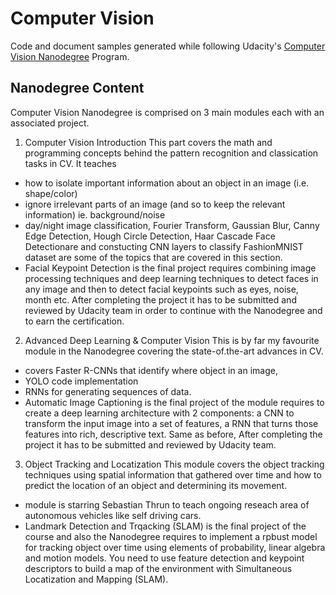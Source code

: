 # Computer Vision

Code and document samples generated while following Udacity's [Computer Vision Nanodegree](https://d20vrrgs8k4bvw.cloudfront.net/documents/en-US/Computer+Vision+Nanodegree+Syllabus.pdf) Program.

## Nanodegree Content
Computer Vision Nanodegree is comprised on 3 main modules each with an associated project. 

1. Computer Vision Introduction
This part covers the math and programming concepts behind the pattern recognition and classication tasks in CV. It teaches
- how to isolate important information about an object in an image (i.e. shape/color)
- ignore irrelevant parts of an image (and so to keep the relevant information) ie. background/noise
- day/night image classification, Fourier Transform, Gaussian Blur, Canny Edge Detection, Hough Circle Detection, Haar Cascade Face Detectionare and constucting CNN layers to classify FashionMNIST dataset are some of the topics that are covered in this section. 
- Facial Keypoint Detection is the final project requires combining image processing techniques and deep learning techniques to detect faces in any image and then to detect facial keypoints such as eyes, noise, month etc. After completing the project it has to be submitted and reviewed by Udacity team in order to continue with the Nanodegree and to earn the certification. 

2. Advanced Deep Learning & Computer Vision
This is by far my favourite module in the Nanodegree covering the state-of.the-art advances in CV. 
- covers Faster R-CNNs that identify where object in an image, 
- YOLO code implementation
- RNNs for generating sequences of data.
- Automatic Image Captioning is the final project of the module requires to create a deep learning architecture with 2 components: a CNN to transform the input image into a set of features, a RNN that turns those features into rich, descriptive text. Same as before, After completing the project it has to be submitted and reviewed by Udacity team.

3. Object Tracking and Locatization
This module covers the object tracking techniques using spatial information that gathered over time and how to predict the location of an object and determining its movement. 
- module is starring Sebastian Thrun to teach ongoing reseach area of autonomous vehicles like self driving cars.
- Landmark Detection and Trqacking (SLAM) is the final project of the course and also the Nanodegree requires to implement a rpbust model for tracking object over time using elements of probability, linear algebra and motion models. You need to use feature detection and keypoint descriptors to build a map of the environment with Simultaneous Locatization and Mapping (SLAM). 
